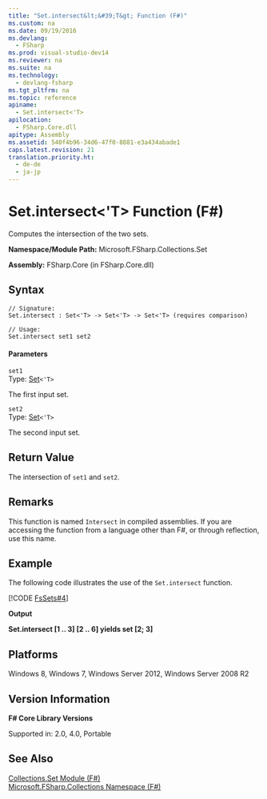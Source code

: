 ```yaml
---
title: "Set.intersect&lt;&#39;T&gt; Function (F#)"
ms.custom: na
ms.date: 09/19/2016
ms.devlang: 
  - FSharp
ms.prod: visual-studio-dev14
ms.reviewer: na
ms.suite: na
ms.technology: 
  - devlang-fsharp
ms.tgt_pltfrm: na
ms.topic: reference
apiname: 
  - Set.intersect<'T>
apilocation: 
  - FSharp.Core.dll
apitype: Assembly
ms.assetid: 540f4b96-34d6-47f0-8881-e3a434abade1
caps.latest.revision: 21
translation.priority.ht: 
  - de-de
  - ja-jp
---
```

# Set.intersect&lt;&#39;T&gt; Function (F#)
Computes the intersection of the two sets.  
  
 **Namespace/Module Path:** Microsoft.FSharp.Collections.Set  
  
 **Assembly:** FSharp.Core (in FSharp.Core.dll)  
  
## Syntax  
  
```  
// Signature:  
Set.intersect : Set<'T> -> Set<'T> -> Set<'T> (requires comparison)  
  
// Usage:  
Set.intersect set1 set2  
```  
  
#### Parameters  
 `set1`  
 Type: [Set](../Topic/Collections.Set%3C'T%3E%20Class%20\(F%23\).md)`<'T>`  
  
 The first input set.  
  
 `set2`  
 Type: [Set](../Topic/Collections.Set%3C'T%3E%20Class%20\(F%23\).md)`<'T>`  
  
 The second input set.  
  
## Return Value  
 The intersection of `set1` and `set2`.  
  
## Remarks  
 This function is named `Intersect` in compiled assemblies. If you are accessing the function from a language other than F#, or through reflection, use this name.  
  
## Example  
 The following code illustrates the use of the `Set.intersect` function.  
  
 [!CODE [FsSets#4](../CodeSnippet/VS_Snippets_Fsharp/fssets#4)]  
  
 **Output**  
  
 **Set.intersect [1 .. 3] [2 .. 6] yields set [2; 3]**   
## Platforms  
 Windows 8, Windows 7, Windows Server 2012, Windows Server 2008 R2  
  
## Version Information  
 **F# Core Library Versions**  
  
 Supported in: 2.0, 4.0, Portable  
  
## See Also  
 [Collections.Set Module (F#)](../vs140/Collections.Set-Module--F#-.md)   
 [Microsoft.FSharp.Collections Namespace (F#)](../Topic/Microsoft.FSharp.Collections%20Namespace%20\(F%23\).md)